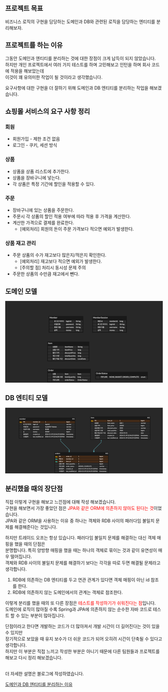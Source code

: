 ## 프로젝트 목표

비즈니스 로직의 구현을 담당하는 도메인과 DB와 관련된 로직을 담당하는 엔티티를 분리해보자.         

## 프로젝트를 하는 이유

그동안 도메인과 엔티티를 분리하는 것에 대한 장점이 크게 납득이 되지 않았습니다.     
하지만 개인 프로젝트에서 여러 가지 테스트를 하며 고민해보고 인턴을 하며 회사 코드에 적용을 해보았는데     
이것이 꽤 유의미한 작업이 될 것이라고 생각했습니다.     

요구사항에 대한 구현을 더 잘하기 위해 도메인과 DB 엔티티를 분리하는 작업을 해보겠습니다.

## 쇼핑몰 서비스의 요구 사항 정리

### 회원

- 회원가입 - 제한 조건 없음
- 로그인 - 쿠키, 세션 방식

### 상품

- 상품을 상품 리스트에 추가한다.
- 상품을 장바구니에 넣는다.
- 각 상품은 특정 기간에 할인을 적용할 수 있다.

### 주문 

- 장바구니에 있는 상품을 주문한다.
- 주문시 각 상품의 할인 적용 여부에 따라 적용 후 가격을 계산한다.
- 계산한 가격으로 결제를 완료한다.
  - [예외처리] 회원의 돈이 주문 가격보다 적으면 예외가 발생한다.

### 상품 재고 관리

- 주문 상품의 수가 재고보다 많은지/적은지 확인한다.
  - [예외처리] 재고보다 적으면 예외가 발생한다.
  - [주의할 점] 처리시 동시성 문제 주의
- 주문한 상품의 수만큼 재고에서 뺀다.

## 도메인 모델

<img src="docs/Domain-Model.png" width="800">

## DB 엔티티 모델

<img src="docs/DB-Entity-Model.png" width="800">

## 분리했을 때의 장단점

직접 이렇게 구현을 해보고 느낀점에 대해 작성 해보겠습니다.     
구현을 해보면서 가장 좋았던 점은 <span style="color: red">JPA와 같은 ORM에 의존하지 않아도 된다는 것</span>이었습니다.    
JPA와 같은 ORM을 사용하는 이유 중 하나는 객체와 RDB 사이의 패러다임 불일치 문제를 해결해준다는 것입니다.    

하지만 트레이드 오프는 항상 있습니다. 패러다임 불일치 문제를 해결하는 대신 객체 매핑을 했을 때의 단점은   
분명합니다. 특히 양방향 매핑을 했을 때는 하나의 객체로 묶이는 것과 같이 유연성이 매우 떨어집니다.   
객체와 RDB 사이의 불일치 문제를 해결하기 보다는 각각을 따로 두면 해결될 문제라고 생각합니다.  

1. RDB에 의존하는 DB 엔티티를 두고 연관 관계가 있다면 객체 매핑이 아닌 id 참조를 한다.   
2. RDB에 의존하지 않는 도메인에서의 관계는 객체로 참조한다.   

이렇게 분리를 했을 때의 또 다른 장점은 <span style="color: red">테스트를 작성하기가 쉬워진다는 점</span>입니다.     
도메인에 로직이 많아질 수록 Spring과 JPA에 의존하지 않는 순수한 자바 코드로 테스트 할 수 있는 부분이 많아집니다.    

단점이라고 한다면 개발하는 코드가 더 많아져서 개발 시간이 더 길어진다는 것이 있을 수 있지만   
장기적으로 보았을 때 유지 보수가 더 쉬운 코드가 되어 오히려 시간이 단축될 수 있다고 생각합니다.    
하지만 이 부분은 직접 느끼고 작성한 부분은 아니기 때문에 다른 팀원들과 프로젝트를 해보고 다시 정리 해보겠습니다.     

<br>     
더 자세한 설명은 블로그에 작성하였습니다.  

[도메인과 DB 엔티티를 분리하는 이유](https://320hwany.tistory.com/110)     
